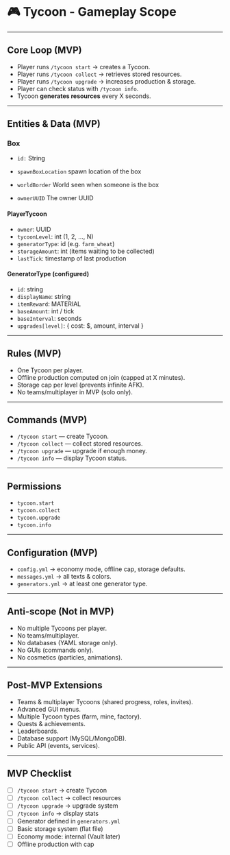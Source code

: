 # 🎮 Tycoon - Gameplay Scope

---

## Core Loop (MVP)

- Player runs `/tycoon start` → creates a Tycoon.
- Player runs `/tycoon collect` → retrieves stored resources.
- Player runs `/tycoon upgrade` → increases production & storage.
- Player can check status with `/tycoon info`.
- Tycoon **generates resources** every X seconds.

---

## Entities & Data (MVP)

### Box

- `id:` String

- `spawnBoxLocation` spawn location of the box

- `worldBorder` World seen when someone is the box

- `ownerUUID` The owner UUID

#### PlayerTycoon

- `owner`: UUID
- `tycoonLevel`: int (1, 2, ..., N)
- `generatorType`: id (e.g. `farm_wheat`)  
- `storageAmount`: int (items waiting to be collected)  
- `lastTick`: timestamp of last production  

#### GeneratorType (configured)

- `id`: string  
- `displayName`: string  
- `itemReward`: MATERIAL  
- `baseAmount`: int / tick  
- `baseInterval`: seconds  
- `upgrades[level]`: { cost: $, amount, interval }

---

## Rules (MVP)

- One Tycoon per player.  
- Offline production computed on join (capped at X minutes).  
- Storage cap per level (prevents infinite AFK).  
- No teams/multiplayer in MVP (solo only).  

---

## Commands (MVP)

- `/tycoon start` — create Tycoon.  
- `/tycoon collect` — collect stored resources.  
- `/tycoon upgrade` — upgrade if enough money.  
- `/tycoon info` — display Tycoon status.  

---

## Permissions

- `tycoon.start`  
- `tycoon.collect`  
- `tycoon.upgrade`  
- `tycoon.info`

---

## Configuration (MVP)

- `config.yml` → economy mode, offline cap, storage defaults.  
- `messages.yml` → all texts & colors.  
- `generators.yml` → at least one generator type.  

---

## Anti-scope (Not in MVP)

- No multiple Tycoons per player.  
- No teams/multiplayer.  
- No databases (YAML storage only).  
- No GUIs (commands only).  
- No cosmetics (particles, animations).  

---

## Post-MVP Extensions

- Teams & multiplayer Tycoons (shared progress, roles, invites).
- Advanced GUI menus.
- Multiple Tycoon types (farm, mine, factory).
- Quests & achievements.
- Leaderboards.
- Database support (MySQL/MongoDB).
- Public API (events, services).

---

## MVP Checklist

- [ ] `/tycoon start` → create Tycoon  
- [ ] `/tycoon collect` → collect resources  
- [ ] `/tycoon upgrade` → upgrade system  
- [ ] `/tycoon info` → display stats  
- [ ] Generator defined in `generators.yml`  
- [ ] Basic storage system (flat file)  
- [ ] Economy mode: internal (Vault later)  
- [ ] Offline production with cap
